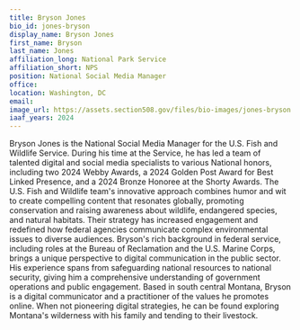 ```yaml
---
title: Bryson Jones
bio_id: jones-bryson
display_name: Bryson Jones
first_name: Bryson
last_name: Jones
affiliation_long: National Park Service
affiliation_short: NPS
position: National Social Media Manager
office: 
location: Washington, DC
email: 
image_url: https://assets.section508.gov/files/bio-images/jones-bryson.jpg
iaaf_years: 2024
---
```

Bryson Jones is the National Social Media Manager for the U.S. Fish and Wildlife Service. During his time at the Service, he has led a team of talented digital and social media specialists to various National honors, including two 2024 Webby Awards, a 2024 Golden Post Award for Best Linked Presence, and a 2024 Bronze Honoree at the Shorty Awards. The U.S. Fish and Wildlife team's innovative approach combines humor and wit to create compelling content that resonates globally, promoting conservation and raising awareness about wildlife, endangered species, and natural habitats. Their strategy has increased engagement and redefined how federal agencies communicate complex environmental issues to diverse audiences. Bryson's rich background in federal service, including roles at the Bureau of Reclamation and the U.S. Marine Corps, brings a unique perspective to digital communication in the public sector. His experience spans from safeguarding national resources to national security, giving him a comprehensive understanding of government operations and public engagement. Based in south central Montana, Bryson is a digital communicator and a practitioner of the values he promotes online. When not pioneering digital strategies, he can be found exploring Montana's wilderness with his family and tending to their livestock.
